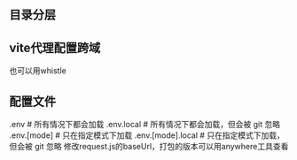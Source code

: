 ## 目录分层
## vite代理配置跨域
也可以用whistle
## 配置文件
.env                # 所有情况下都会加载
.env.local          # 所有情况下都会加载，但会被 git 忽略
.env.[mode]         # 只在指定模式下加载
.env.[mode].local   # 只在指定模式下加载，但会被 git 忽略
修改request.js的baseUrl，打包的版本可以用anywhere工具查看